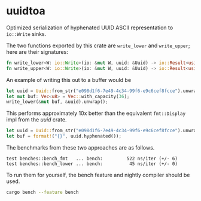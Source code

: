 uuidtoa
=======

Optimized serialization of hyphenated UUID ASCII representation to `io::Write`
sinks.

The two functions exported by this crate are `write_lower` and `write_upper`;
here are their signatures:

```rust
fn write_lower<W: io::Write>(io: &mut W, uuid: &Uuid) -> io::Result<usize>;
fn write_upper<W: io::Write>(io: &mut W, uuid: &Uuid) -> io::Result<usize>;
```

An example of writing this out to a buffer would be

```rust
let uuid = Uuid::from_str("e098d1f6-7e49-4c34-99f6-e9c6cef8fcce").unwrap();
let mut buf: Vec<u8> = Vec::with_capacity(36);
write_lower(&mut buf, &uuid).unwrap();
```

This performs approximately 10x better than the equivalent `fmt::Display` impl
from the _uuid_ crate.

```rust
let uuid = Uuid::from_str("e098d1f6-7e49-4c34-99f6-e9c6cef8fcce").unwrap();
let buf = format!("{}", uuid.hyphenated());
```

The benchmarks from these two approaches are as follows.

```
test benches::bench_fmt   ... bench:         522 ns/iter (+/- 6)
test benches::bench_lower ... bench:          45 ns/iter (+/- 0)
```

To run them for yourself, the bench feature and nightly compiler should be used.

```sh
cargo bench --feature bench
```
